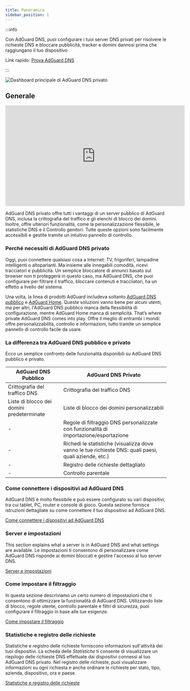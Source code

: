 ```yaml
---
title: Panoramica
sidebar_position: 1
---
```


:::info

Con AdGuard DNS, puoi configurare i tuoi server DNS privati per risolvere le richieste DNS e bloccare pubblicità, tracker e domini dannosi prima che raggiungano il tuo dispositivo

Link rapido: [Prova AdGuard DNS](https://agrd.io/download-dns)

:::

![Dashboard principale di AdGuard DNS privato](https://cdn.adtidy.org/public/Adguard/Blog/private_adguard_dns/main.png)

## Generale

<iframe width="560" height="315" class="youtube-video" src="https://www.youtube-nocookie.com/embed/ME3_Ms9LO8M" title="Lettore video di YouTube" frameborder="0" allow="accelerometer; autoplay; clipboard-write; encrypted-media; gyroscope; picture-in-picture" allowfullscreen></iframe>

AdGuard DNS privato offre tutti i vantaggi di un server pubblico di AdGuard DNS, inclusa la crittografia del traffico e gli elenchi di blocco dei domini. Inoltre, offre ulteriori funzionalità, come la personalizzazione flessibile, le statistiche DNS e il Controllo genitori. Tutte queste opzioni sono facilmente accessibili e gestite tramite un intuitivo pannello di controllo.

### Perché necessiti di AdGuard DNS privato

Oggi, puoi connettere qualsiasi cosa a Internet: TV, frigoriferi, lampadine intelligenti o altoparlanti. Ma insieme alle innegabili comodità, ricevi tracciatori e pubblicità. Un semplice bloccatore di annunci basato sul browser non ti proteggerà in questo caso, ma AdGuard DNS, che puoi configurare per filtrare il traffico, bloccare contenuti e tracciiatori, ha un effetto a livello del sistema.

Una volta, la linea di prodotti AdGuard includeva soltanto [AdGuard DNS pubblico](../public-dns/overview.md) e [AdGuard Home](https://github.com/AdguardTeam/AdGuardHome). Queste soluzioni vanno bene per alcuni utenti, ma per altri, l'AdGuard DNS pubblico manca della flessibilità di configurazione, mentre AdGuard Home manca di semplicità. That’s where private AdGuard DNS comes into play. Offre il meglio di entrambi i mondi: offre personalizzabilità, controllo e informazioni, tutto tramite un semplice pannello di controllo facile da usare.

### La differenza tra AdGuard DNS pubblico e privato

Ecco un semplice confronto delle funzionalità disponibili su AdGuard DNS pubblico e privato.

| AdGuard DNS Pubblico                      | AdGuard DNS Privato                                                                                   |
| ----------------------------------------- | ----------------------------------------------------------------------------------------------------- |
| Crittografia del traffico DNS             | Crittografia del traffico DNS                                                                         |
| Liste di blocco dei domini predeterminate | Liste di blocco dei domini personalizzabili                                                           |
| -                                         | Regole di filtraggio DNS personalizzate con funzionalità di importazione/esportazione                 |
| -                                         | Richedi le statistiche (visualizza dove vanno le tue richieste DNS: quali paesi, quali aziende, etc.) |
| -                                         | Registro delle richieste dettagliato                                                                  |
| -                                         | Controllo parentale                                                                                   |


<!-- ## How to set up private AdGuard DNS

### For devices that support DoH, DoT, and DoQ

1. Go to your [AdGuard DNS dashboard](https://agrd.io/download-dns) (if not logged in, log in using your AdGuard account)
1. Click *Connect device* and follow on-screen instructions

:::note Supported platforms:

- Android
- iOS
- Windows
- Mac
- Linux
- Routers
- Gaming consoles
- Smart TVs

:::

Every device that you add in the AdGuard DNS panel has its own unique address that can be used if the device supports modern encrypted DNS protocols (DoH, DoT, and DoQ).

### For devices that do not support DoH, DoT, and DoQ

If the device does not support encrypted DNS and you have to use plain DNS, there are two more ways to allow AdGuard DNS to recognize the device — use dedicated IP addresses or link device's IP address.

:::note

Use plain DNS addresses only if you have no other options: this reduces the security of DNS requests. If you decide to use plain DNS, we recommend that you choose dedicated IP addresses.

:::

#### Dedicated IP addresses

For every device that you connect to AdGuard DNS, you'll be offered two dedicated IPv6 addresses that you can enter in your device settings. Using both IPv6 addresses is not mandatory, but often devices might request you to enter two IPv6 addresses.

When you connect to them, AdGuard DNS will be able to determine which particular device is sending DNS requests and display statistics for it. And you'll be able to configure DNS rules specifically for this device.

Unfortunately, not all service providers offer IPv6 support, and not all devices allow you to configure IPv6 addresses. If this is your case, you may have to rely on the Linked IP method.

#### Linked IP

If you connect your device to AdGuard DNS via Linked IP, the service will count all plain DNS requests coming from that IP address towards that "device". With this connection method, you would have to reconnect manually or through a special program each time the device's IP changes, which happens after each reboot.

The only requirement for linking IP is that **it must be a residential IP address**.

:::note

A residential IP address is an IP address assigned to a device connected to a residential ISP. It is typically associated with a physical location and is allocated to individual homes or apartments. Residential IP addresses are used by regular Internet users for their everyday online activities, such as browsing the web, accessing social media platforms, sending emails, or streaming content.

:::

If you're trying to link a residential IP address and AdGuard DNS does not allow you to do that, please contact our support team at support@adguard-dns.io.

## Private AdGuard DNS features

### Statistics

In the *Statistics* tab you can see all the summarized statistics on DNS queries made by devices connected to your Private AdGuard  DNS. It shows the total number and geography of requests, the number of blocked requests, the list of companies the requests were addressed to, requests types and top requested domains.

![Private AdGuard DNS dashboard statistics](https://cdn.adtidy.org/public/Adguard/Blog/private_adguard_dns/statistics.png)

### Traffic destination

This feature shows you where DNS requests sent by your devices go. On top of seeing the map of request destinations, you can filter the information by date, device and country.

![Private AdGuard DNS dashboard traffic](https://cdn.adtidy.org/public/Adguard/Blog/private_adguard_dns/traffic_destination.png)

### Companies

This tab allows you to quickly check which companies send the most requests, and which companies have the most blocked requests.

![Private AdGuard DNS dashboard companies](https://cdn.adtidy.org/public/Adguard/Blog/private_adguard_dns/companies.png)

### Query log

This is a detailed log where you can check out the information on every single request and also sort requests by status, type, company, device, time, country.

![Private AdGuard DNS dashboard query log](https://cdn.adtidy.org/public/Adguard/Blog/private_adguard_dns/query_log.png)

## Server settings

This section features a range of settings allowing you to customize the operation of private AdGuard DNS, ensuring the Internet functions exactly as you desire.

### Blocklists management

The *Blocklists* feature allows you to specify which domains you want to block and which you don't. Choose from a variety of blocklists for different purposes.

![Private AdGuard DNS dashboard blocklists](https://cdn.adtidy.org/public/Adguard/Blog/private_adguard_dns/blocklists.png)

### Security settings

Even if you're aware of all the tricks online scammers use, there's always a risk you'll accidentally click a malicious link. To protect yourself from such accidents, go to the *Security settings* section and check the boxes next to the options listed there.

The *Block malicious, phishing, and scam domains* feature will block domains found in the dedicated database. And the *Block newly registered domains* will block all domains registered less than 30 days ago, which are often considered risky for your online privacy.

### Parental control

To protect your child from online content you deem inappropriate, set up and activate the *Parental control* option. In addition to options such as "adult content" blocking and safe search, we've added the ability to manually specify domains for blocking and set a schedule for the *Parental control* to work accordingly.

![Parental control](https://cdn.adtidy.org/public/Adguard/Blog/private_adguard_dns/parental_control.png)

### User rules

For cases where pre-installed blocklists with thousands of rules are not enough, we have a handy feature called *User rules*. Here you can manually add custom rules to block/unblock a specific domain or import custom rule lists (see [DNS filtering rules syntax](../general/dns-filtering-syntax.md)). You can export the lists.

![Private AdGuard DNS dashboard user rules](https://cdn.adtidy.org/public/Adguard/Blog/private_adguard_dns/import.png)

### DNS-over-HTTPS with authentication

DNS-over-HTTPS with authentication provides a login and password to connect to the server. This can limit access to unauthorized users and increase security.

To enable this feature, go to *Server settings* → *Devices* → *Settings* and change the DNS server to the one with authentication. Select *Deny other protocols* to disable alternative protocol usage, ensuring exclusive DNS-over-HTTPS authentication and blocking third-party access.

![DNS-over-HTTPS with authentication](https://cdn.adtidy.org/content/release_notes/dns/v2-7/http-auth/http-auth-en.png)

## Advanced

Here you can set the way AdGuard DNS must respond to blocked domains:

- Default — zero IP address
- NXDOMAIN — the domain does not exist
- REFUSED — the server has refused to process the request
- Custom IP — you can manually specify an IP address

Additionally, you can adjust the *Time to live* (TTL) setting. This parameter defines the time period (in seconds) that a client device caches the response to a DNS request. A higher TTL means that even if a previously blocked domain is unblocked, it may still appear as blocked for a while. A TTL of 0 indicates that the device does not cache responses.

In the Advanced section, there are three options that can be customized:

- Block access to iCloud Private Relay. Devices that use iCloud Private Relay may ignore DNS settings. Enabling this option ensures that AdGuard DNS can effectively protect your device.
- Block Firefox canary domain. This setting prevents Firefox from automatically switching to its DoH resolver when AdGuard DNS is set as the system-wide DNS service.
- Log IP addresses. If this option is enabled, IP addresses associated with incoming DNS requests will be recorded and displayed in the Query log.

### Access settings

Here you can manage an access to your DNS server by configuring the following settings:

- Allowed clients. Specify which clients are permitted to use your DNS server. Please note that allowed clients are not counted in added access rules, only disallowed clients and domains

![Added rules](https://cdn.adtidy.org/content/kb/dns/private/rules_added.png)

- Disallowed clients. List clients that are denied to use your DNS server
- Disallowed domains. Specify domain names that will be denied access to your DNS server. Wildcards and DNS filtering rules can also be listed here

:::note

If you only want to use DNS on certain AS numbers or IP addresses, you should block everything else in the Disallowed clients field. Simply allowing only the necessary numbers and addresses in the *Allowed clients* field won’t be enough.

:::

By setting up these options, you can control who uses your DNS server and prevent potential DDoS attacks. Requests that are not allowed will not appear in your Query log, and they are free of charge.-->

### Come connettere i dispositivi ad AdGuard DNS

AdGuard DNS è molto flessibile e può essere configurato su vari dispositivi, tra cui tablet, PC, router e console di gioco. Questa sezione fornisce istruzioni dettagliate su come connettere il tuo dispositivo ad AdGuard DNS.

[Come connettere i dispositivi ad AdGuard DNS](/private-dns/connect-devices/connect-devices.md)

### Server e impostazioni

This section explains what a server is in AdGuard DNS and what settings are available. Le impostazioni ti consentono di personalizzare come AdGuard DNS risponde ai domini bloccati e gestire l'accesso al tuo server DNS.

[Server e impostazioni](/private-dns/server-and-settings/server-and-settings.md)

### Come impostare il filtraggio

In questa sezione descriviamo un certo numero di impostazioni che ti consentono di ottimizzare la funzionalità di AdGuard DNS. Utilizzando liste di blocco, regole utente, controllo parentale e filtri di sicurezza, puoi configurare il filtraggio in base alle tue esigenze.

[Come impostare il filtraggio](/private-dns/setting-up-filtering/blocklists.md)

### Statistiche e registro delle richieste

Statistiche e registro delle richieste forniscono informazioni sull'attività dei tuoi dispositivi. La scheda delle *Statistiche* ti consente di visualizzare un riepilogo delle richieste DNS effettuate dai dispositivi connessi al tuo AdGuard DNS privato. Nel registro delle richieste, puoi visualizzare informazioni su ogni richiesta e anche ordinare le richieste per stato, tipo, azienda, dispositivo, ora e paese.

[Statistiche e registro delle richieste](/private-dns/statistics-and-log/statistics.md)
